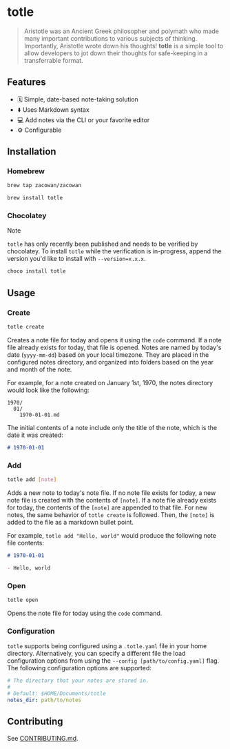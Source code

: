 # totle

> Aristotle was an Ancient Greek philosopher and polymath who made many important contributions to various subjects of thinking. Importantly, Aristotle wrote down his thoughts! **totle** is a simple tool to allow developers to jot down their thoughts for safe-keeping in a transferrable format.

## Features

- 🗓️ Simple, date-based note-taking solution
- ⬇️ Uses Markdown syntax
- 💻 Add notes via the CLI or your favorite editor
- ⚙️ Configurable

## Installation

### Homebrew

```sh
brew tap zacowan/zacowan

brew install totle
```

### Chocolatey

<!-- prettier-ignore-start -->
> [!NOTE]
> `totle` has only recently been published and needs to be verified by chocolatey. To install `totle` while the verification is in-progress, append the version you'd like to install with `--version=x.x.x`.
<!-- prettier-ignore-end -->

```sh
choco install totle
```

## Usage

### Create

```sh
totle create
```

Creates a note file for today and opens it using the `code` command. If a note file already exists for today, that file is opened. Notes are named by today's date (`yyyy-mm-dd`) based on your local timezone. They are placed in the configured notes directory, and organized into folders based on the year and month of the note.

For example, for a note created on January 1st, 1970, the notes directory would look like the following:

```
1970/
  01/
    1970-01-01.md
```

The initial contents of a note include only the title of the note, which is the date it was created:

```md
# 1970-01-01
```

### Add

```sh
totle add [note]
```

Adds a new note to today's note file. If no note file exists for today, a new note file is created with the contents of `[note]`. If a note file already exists for today, the contents of the `[note]` are appended to that file. For new notes, the same behavior of `totle create` is followed. Then, the `[note]` is added to the file as a markdown bullet point.

For example, `totle add "Hello, world"` would produce the following note file contents:

```md
# 1970-01-01

- Hello, world
```

### Open

```sh
totle open
```

Opens the note file for today using the `code` command.

### Configuration

`totle` supports being configured using a `.totle.yaml` file in your home directory. Alternatively, you can specify a different file the load configuration options from using the `--config [path/to/config.yaml]` flag. The following configuration options are supported:

```yaml
# The directory that your notes are stored in.
#
# Default: $HOME/Documents/totle
notes_dir: path/to/notes
```

## Contributing

See [CONTRIBUTING.md](./CONTRIBUTING.md).
